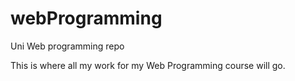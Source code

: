 # webProgramming
Uni Web programming repo

This is where all my work for my Web Programming course will go.
